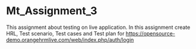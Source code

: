 # Mt_Assignment_3
This assignment about testing on live application. In this assignment create HRL, Test scenario, Test cases and Test plan for https://opensource-demo.orangehrmlive.com/web/index.php/auth/login
